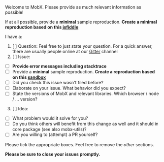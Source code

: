 Welcome to MobX. Please provide as much relevant information as possible!

If at all possible, provide a **minimal** sample reproduction. **Create a minimal reproduction based on this [jsfiddle](https://jsfiddle.net/mweststrate/f0dptdau/2/)**

I have a:

1. [ ] Question: Feel free to just state your question. For a quick answer, there are usually people online at our [Gitter](https://gitter.im/mobxjs/mobx) channel
2. [ ] Issue:
  * [ ] **Provide error messages including stacktrace**
  * [ ] Provide a **minimal** sample reproduction. **Create a reproduction based on this [sandbox](https://codesandbox.io/s/v3v0my2370)**
  * [ ] Did you check this issue wasn't filed before?
  * [ ] Elaborate on your issue. What behavior did you expect?
  * [ ] State the versions of MobX and relevant libraries. Which browser / node / ... version?
3. [ ] Idea:
  * [ ] What problem would it solve for you?
  * [ ] Do you think others will benefit from this change as well and it should in core package (see also mobx-utils)?
  * [ ] Are you willing to (attempt) a PR yourself?

Please tick the appropriate boxes. Feel free to remove the _other_ sections.

**Please be sure to close your issues promptly.**
